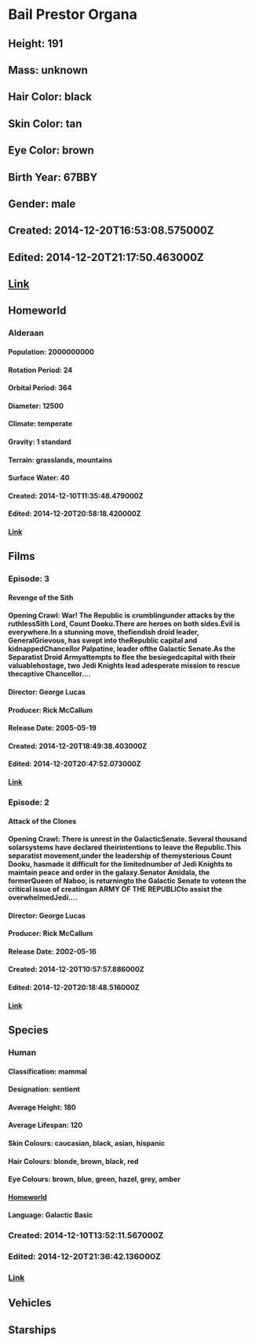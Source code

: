# Bail Prestor Organa
## Height: 191
## Mass: unknown
## Hair Color: black
## Skin Color: tan
## Eye Color: brown
## Birth Year: 67BBY
## Gender: male
## Created: 2014-12-20T16:53:08.575000Z
## Edited: 2014-12-20T21:17:50.463000Z
## [Link](https://swapi.dev/api/people/68/)
## Homeworld
### Alderaan
#### Population: 2000000000
#### Rotation Period: 24
#### Orbital Period: 364
#### Diameter: 12500
#### Climate: temperate
#### Gravity: 1 standard
#### Terrain: grasslands, mountains
#### Surface Water: 40
#### Created: 2014-12-10T11:35:48.479000Z
#### Edited: 2014-12-20T20:58:18.420000Z
#### [Link](https://swapi.dev/api/planets/2/)
## Films
### Episode: 3
#### Revenge of the Sith
#### Opening Crawl: War! The Republic is crumblingunder attacks by the ruthlessSith Lord, Count Dooku.There are heroes on both sides.Evil is everywhere.In a stunning move, thefiendish droid leader, GeneralGrievous, has swept into theRepublic capital and kidnappedChancellor Palpatine, leader ofthe Galactic Senate.As the Separatist Droid Armyattempts to flee the besiegedcapital with their valuablehostage, two Jedi Knights lead adesperate mission to rescue thecaptive Chancellor....
#### Director: George Lucas
#### Producer: Rick McCallum
#### Release Date: 2005-05-19
#### Created: 2014-12-20T18:49:38.403000Z
#### Edited: 2014-12-20T20:47:52.073000Z
#### [Link](https://swapi.dev/api/films/6/)
### Episode: 2
#### Attack of the Clones
#### Opening Crawl: There is unrest in the GalacticSenate. Several thousand solarsystems have declared theirintentions to leave the Republic.This separatist movement,under the leadership of themysterious Count Dooku, hasmade it difficult for the limitednumber of Jedi Knights to maintain peace and order in the galaxy.Senator Amidala, the formerQueen of Naboo, is returningto the Galactic Senate to voteon the critical issue of creatingan ARMY OF THE REPUBLICto assist the overwhelmedJedi....
#### Director: George Lucas
#### Producer: Rick McCallum
#### Release Date: 2002-05-16
#### Created: 2014-12-20T10:57:57.886000Z
#### Edited: 2014-12-20T20:18:48.516000Z
#### [Link](https://swapi.dev/api/films/5/)
## Species
### Human
#### Classification: mammal
#### Designation: sentient
#### Average Height: 180
#### Average Lifespan: 120
#### Skin Colours: caucasian, black, asian, hispanic
#### Hair Colours: blonde, brown, black, red
#### Eye Colours: brown, blue, green, hazel, grey, amber
#### [Homeworld](https://swapi.dev/api/planets/9/)
#### Language: Galactic Basic
### Created: 2014-12-10T13:52:11.567000Z
### Edited: 2014-12-20T21:36:42.136000Z
### [Link](https://swapi.dev/api/species/1/)
## Vehicles
## Starships